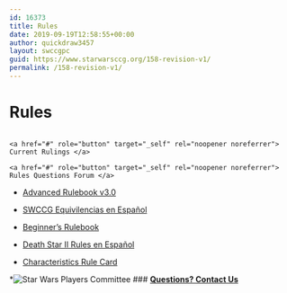 ```yaml
---
id: 16373
title: Rules
date: 2019-09-19T12:58:55+00:00
author: quickdraw3457
layout: swccgpc
guid: https://www.starwarsccg.org/158-revision-v1/
permalink: /158-revision-v1/
---
```

# Rules 


                                                                                         <a href="#" role="button" target="_self" rel="noopener noreferrer"> Current Rulings </a> 
                                                                                       <a href="#" role="button" target="_self" rel="noopener noreferrer"> Rules Questions Forum </a> 

  * <a href="https://www.starwarsccg.org/wp/wp-content/uploads/2019/09/ar_version-3-0.pdf" target="_blanck" rel="noopener noreferrer">Advanced Rulebook v3.0</a> 
  * <a href="/wp-content/uploads/2019/04/gameterms_en_espanol.pdf" target="_blanck" rel="noopener noreferrer">SWCCG Equivilencias en Español</a> 
  * <a href="/wp-content/uploads/2019/04/SWCCG-Beginners-Rulebook.pdf" target="_blanck" rel="noopener noreferrer">Beginner’s Rulebook</a> 

  * <a href="/wp-content/uploads/2019/04/ds2_expansion_rules_en_espanol.pdf" target="_blanck" rel="noopener noreferrer">Death Star II Rules en Español</a> 
  * <a href="/wp-content/uploads/2019/04/char.pdf" target="_blanck" rel="noopener noreferrer">Characteristics Rule Card</a> 

  *![Star Wars Players Committee](https://www.starwarsccg.org/wp/wp-content/uploads/2019/04/003.png) 
    ### **[Questions? Contact Us](#)**